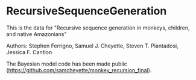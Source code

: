 # RecursiveSequenceGeneration

This is the data for "Recursive sequence generation in monkeys, children, and native Amazonians"

Authors: Stephen Ferrigno, Samuel J. Cheyette, Steven T. Piantadosi, Jessica F. Cantlon

The Bayesian model code has been made public (https://github.com/samcheyette/monkey_recursion_final).
